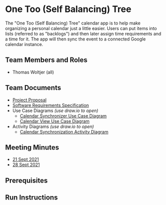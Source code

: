 # One Too (Self Balancing) Tree

The "One Too (Self Balancing) Tree" calendar app is to help make organizing a personal calendar just a little easier. Users can put items into lists (referred to as "backlogs") and then later assign time requirements and a time for it. The app will then sync the event to a connected Google calendar instance.

## Team Members and Roles

* Thomas Woltjer (all)

## Team Documents

- [Project Proposal](docs/project-proposal.md)
- [Software Requirements Specification](docs/software_requirements_specification.md)
- Use Case Diagrams _(use draw.io to open)_
  - [Calendar Synchronizer Use Case Diagram](docs/UseCase_CalendarSynchronizer.drawio)
  - [Calendar View Use Case Diagram](docs/UseCase_CalendarViewer.drawio)
- Activity Diagrams _(use draw.io to open)_
  - [Calendar Synchronization Activity Diagram](docs/ActivityDiagram_CalendarSynchronization.drawio)

## Meeting Minutes

- [21 Sept 2021](meetings/GVSU-CIS641-OneTooSelfBalancingTree-2021-09-21.md)
- [28 Sept 2021](meetings/GVSU-CIS641-OneTooSelfBalancingTree-2021-09-28.md)

## Prerequisites

## Run Instructions

